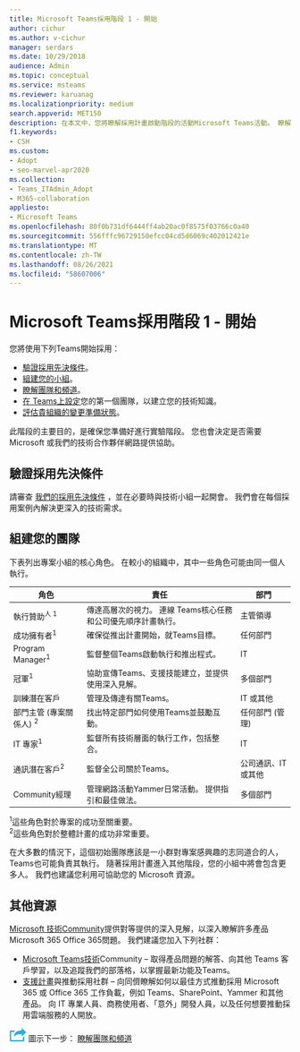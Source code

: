 ```yaml
---
title: Microsoft Teams採用階段 1 - 開始
author: cichur
ms.author: v-cichur
manager: serdars
ms.date: 10/29/2018
audience: Admin
ms.topic: conceptual
ms.service: msteams
ms.reviewer: karuanag
ms.localizationpriority: medium
search.appverid: MET150
description: 在本文中，您將瞭解採用計畫啟動階段的活動Microsoft Teams活動。 瞭解有關設定Microsoft Teams小組規劃的最佳作法。
f1.keywords:
- CSH
ms.custom:
- Adopt
- seo-marvel-apr2020
ms.collection:
- Teams_ITAdmin_Adopt
- M365-collaboration
appliesto:
- Microsoft Teams
ms.openlocfilehash: 80f0b731df6444ff4ab20ac0f8575f03766c0a40
ms.sourcegitcommit: 556fffc96729150efcc04cd5d6069c402012421e
ms.translationtype: MT
ms.contentlocale: zh-TW
ms.lasthandoff: 08/26/2021
ms.locfileid: "58607006"
---
```

# <a name="microsoft-teams-adoption-phase-1---start"></a>Microsoft Teams採用階段 1 - 開始

您將使用下列Teams開始採用：

- [驗證採用先決條件](#validate-adoption-prerequisites)。
- [組建您的小組](#assemble-your-team)。
- [瞭解團隊和頻道](teams-adoption-understand-teams-and-channels.md)。
- [在 Teams上設定](teams-adoption-your-first-teams.md)您的第一個團隊，以建立您的技術知識。
- [評估貴組織的變更準備狀態](teams-adoption-assess-readiness.md)。

此階段的主要目的，是確保您準備好進行實驗階段。 您也會決定是否需要 Microsoft 或我們的技術合作夥伴網路提供協助。  

## <a name="validate-adoption-prerequisites"></a>驗證採用先決條件

請審查 [我們的採用先決條件](teams-adoption-get-started.md#adoption-prerequisites) ，並在必要時與技術小組一起開會。 我們會在每個採用案例內解決更深入的技術需求。

## <a name="assemble-your-team"></a>組建您的團隊

下表列出專案小組的核心角色。 在較小的組織中，其中一些角色可能由同一個人執行。

| 角色 | 責任 | 部門 |
| ---- | ---------------- | ---------- |
| 執行贊助<sup>人 1</sup> | 傳達高層次的視力。 連線 Teams核心任務和公司優先順序計畫執行。 | 主管領導 |
| 成功擁有者<sup>1</sup> | 確保從推出計畫開始，就Teams目標。 | 任何部門 |
| Program Manager<sup>1</sup> | 監督整個Teams啟動執行和推出程式。 | IT |
| 冠軍<sup>1</sup> | 協助宣傳Teams、支援技能建立，並提供使用深入見解。 | 多個部門 |
| 訓練潛在客戶 | 管理及傳達有關Teams。 | IT 或其他 |
| 部門主管 (專案關係人) <sup>2</sup> | 找出特定部門如何使用Teams並鼓勵互動。 | 任何部門 (管理)  |
| IT 專家<sup>1</sup> | 監督所有技術層面的執行工作，包括整合。 | IT |
| 通訊潛在客戶<sup>2</sup> | 監督全公司關於Teams。 | 公司通訊、IT 或其他 |
| Community經理 | 管理網路活動Yammer日常活動。 提供指引和最佳做法。 | 多個部門 |

<sup>1</sup>這些角色對於專案的成功至關重要。</br>
<sup>2</sup>這些角色對於整體計畫的成功非常重要。

在大多數的情況下，這個初始團隊應該是一小群對專案感興趣的志同道合的人，Teams也可能負責其執行。 隨著採用計畫進入其他階段，您的小組中將會包含更多人。 我們也建議您利用可協助您的 Microsoft 資源。 

## <a name="additional-resources"></a>其他資源

[Microsoft 技術Community](https://aka.ms/TechCommunity)提供對等提供的深入見解，以深入瞭解許多產品Microsoft 365 Office 365問題。 我們建議您加入下列社群：

- [Microsoft Teams技術](https://aka.ms/TeamsCommunity)Community – 取得產品問題的解答、向其他 Teams 客戶學習，以及追蹤我們的部落格，以掌握最新功能及Teams。 
- [支援計畫](https://aka.ms/O365Champions)與推動採用社群 – 向同儕瞭解如何以最佳方式推動採用 Microsoft 365 或 Office 365 工作負載，例如 Teams、SharePoint、Yammer 和其他產品。 向 IT 專業人員、商務使用者、「意外」開發人員，以及任何想要推動採用雲端服務的人開放。  


![代表下一個步驟的 ](media/teams-adoption-next-icon.png) 圖示下一步： [瞭解團隊和頻道](teams-adoption-understand-teams-and-channels.md)
